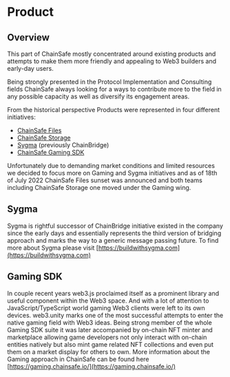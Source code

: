 # Product

## Overview
This part of ChainSafe mostly concentrated around existing products and attempts to make them more friendly and appealing to Web3 builders and early-day users.

Being strongly presented in the Protocol Implementation and Consulting fields ChainSafe always looking for a ways to contribute more to the field in any possible capacity as well as diversify its engagement areas.

From the historical perspective Products were represented in four different initiatives:
- [ChainSafe Files](https://files.chainsafe.io/)
- [ChainSafe Storage](https://storage.chainsafe.io/)
- [Sygma](https://buildwithsygma.com) (previously ChainBridge)
- [ChainSafe Gaming SDK](https://gaming.chainsafe.io/)

Unfortunately due to demanding market conditions and limited resources we decided to focus more on Gaming and Sygma initiatives and as of 18th of July 2022 ChainSafe Files sunset was announced and both teams including ChainSafe Storage one moved under the Gaming wing.

## Sygma
Sygma is rightful successor of ChainBridge initiative existed in the company since the early days and essentially represents the third version of bridging approach and marks the way to a generic message passing future. To find more about Sygma please visit [https://buildwithsygma.com](https://buildwithsygma.com)

## Gaming SDK
In couple recent years web3.js proclaimed itself as a prominent library and useful component within the Web3 space. And with a lot of attention to JavaScript/TypeScript world gaming Web3 clients were left to its own devices. web3.unity marks one of the most successful attempts to enter the native gaming field with Web3 ideas. Being strong member of the whole Gaming SDK suite it was later accompanied by on-chain NFT minter and marketplace allowing game developers not only interact with on-chain entities natively but also mint game related NFT collections and even put them on a market display for others to own. More information about the Gaming approach in ChainSafe can be found here [https://gaming.chainsafe.io/](https://gaming.chainsafe.io/)
